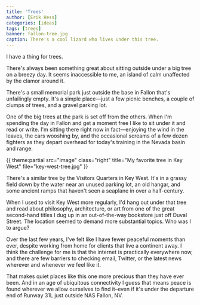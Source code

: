```yaml
---
title: 'Trees'
author: [Erik Hess]
categories: [ideas]
tags: [trees]
banner: fallon-tree.jpg
caption: There's a cool lizard who lives under this tree.
---
```


I have a thing for trees. 

There's always been something great about sitting outside under a big tree on a breezy day. It seems inaccessible to me, an island of calm unaffected by the clamor around it.

There's a small memorial park just outside the base in Fallon that's unfailingly empty. It's a simple place&mdash;just a few picnic benches, a couple of clumps of trees, and a gravel parking lot. 

One of the big trees at the park is set off from the others. When I'm spending the day in Fallon and get a moment free I like to sit under it and read or write. I'm sitting there right now in fact&mdash;enjoying the  wind in the leaves, the cars wooshing by, and the occasional screams of a few dozen fighters as they depart overhead for today's training in the Nevada basin and range.

{{ theme:partial src="image" class="right" title="My favorite tree in Key West" file="key-west-tree.jpg" }}

There's a similar tree by the Visitors Quarters in Key West. It's in a grassy field down by the water near an unused parking lot, an old hangar, and some ancient ramps that haven't seen a seaplane in over a half-century. 

When I used to visit Key West more regularly, I'd hang out under that tree and read about philosophy, architecture, or art from one of the great second-hand titles I dug up in an out-of-the-way bookstore just off Duval Street. The location seemed to demand more substantial topics. Who was I to argue?

Over the last few years, I've felt like I have fewer peaceful moments than ever, despite working from home for clients that live a continent away. I think the challenge for me is that the internet is practically everywhere now, and there are few barriers to checking email, Twitter, or the latest news wherever and whenever we feel like it.

That makes quiet places like this one more precious than they have ever been. And in an age of ubiquitous connectivity I guess that means peace is found wherever we allow ourselves to find it&ndash;even if it's under the departure end of Runway 31L just outside NAS Fallon, NV. 

